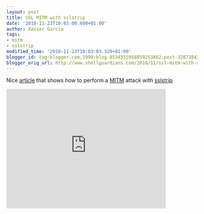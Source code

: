 ```yaml
---
layout: post
title: SSL MITM with sslstrip
date: '2010-11-23T10:03:00.000+01:00'
author: Xavier Garcia
tags:
- mitm
- sslstrip
modified_time: '2010-11-23T10:03:03.329+01:00'
blogger_id: tag:blogger.com,1999:blog-8534555958859253862.post-3287384341448283709
blogger_orig_url: http://www.shellguardians.com/2010/11/ssl-mitm-with-sslstrip.html
---
```

Nice [article](http://resources.infosecinstitute.com/mitm-using-sslstrip/) that shows how to perform a [MITM](http://mitm/) attack with [sslstrip](http://www.thoughtcrime.org/software/sslstrip/)

<iframe allowfullscreen="" frameborder="0" width="420" height="315" src="http://www.youtube.com/embed/l7kMpZFgrE4"></iframe>
